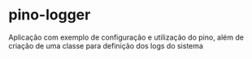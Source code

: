 # pino-logger
Aplicação com exemplo de configuração e utilização do pino, além de criação de uma classe para definição dos logs do sistema
